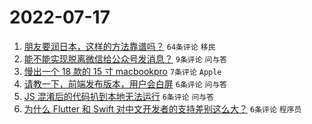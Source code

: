 # 2022-07-17

1. [朋友要润日本，这样的方法靠谱吗？](https://www.v2ex.com/t/866725) `64条评论` `移民`
1. [能不能实现脱离微信给公众号发消息？](https://www.v2ex.com/t/866727) `9条评论` `问与答`
1. [慢出一个 18 款的 15 寸 macbookpro](https://www.v2ex.com/t/866728) `7条评论` `Apple`
1. [请教一下，前端发布版本，用户会白屏](https://www.v2ex.com/t/866738) `6条评论` `问与答`
1. [JS 混淆后的代码扒到本地无法运行](https://www.v2ex.com/t/866735) `6条评论` `问与答`
1. [为什么 Flutter 和 Swift 对中文开发者的支持差别这么大？](https://www.v2ex.com/t/866726) `6条评论` `程序员`
